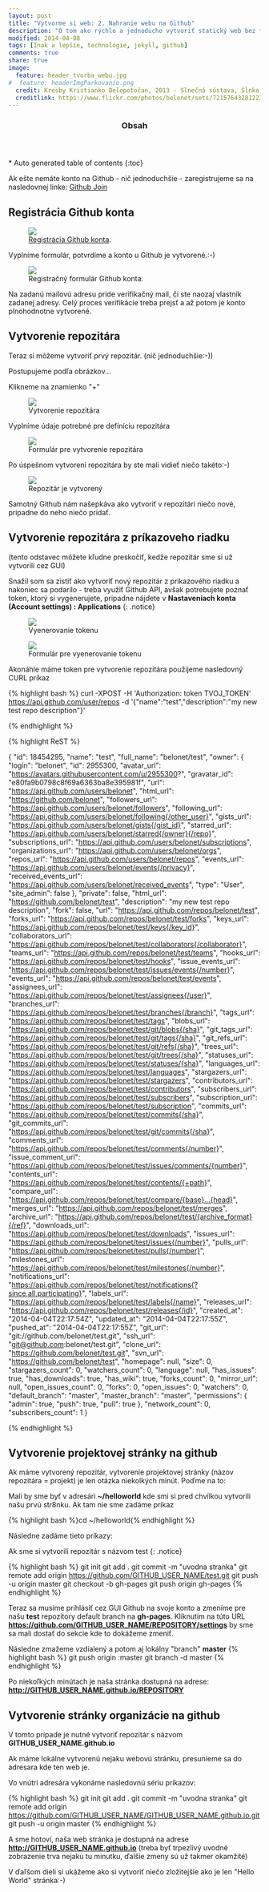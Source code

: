 ```yaml
---
layout: post
title: "Vytvorme si web: 2. Nahranie webu na Github"
description: "O tom ako rýchlo a jednoducho vytvoriť statický web bez finančných nákladov: 2. Nahranie webu na Github"
modified: 2014-04-08
tags: [Inak a lepšie, technológie, jekyll, github]
comments: true
share: true
image:
  feature: header_tvorba_webu.jpg
#  feature: headerImgParkovanie.png
  credit: Kresby Kristianko Belopotočan, 2013 - Slnečná sústava, Slnko, Na pláži
  creditlink: https://www.flickr.com/photos/belonet/sets/72157643281223573/
---
```


<section id="table-of-contents" class="toc">
  <header>
    <h3>Obsah</h3>
  </header>
<div id="drawer" markdown="1">
*  Auto generated table of contents
{:toc}
</div>
</section><!-- /#table-of-contents -->

Ak ešte nemáte konto na Github - nič jednoduchšie - zaregistrujeme sa na nasledovnej linke: [Github Join](https://github.com/join)

## Registrácia Github konta

<figure>
	<a href="https://github.com/join"><img src="/images/github/GithubRegistracia.png"></a>
	<figcaption><a href="https://github.com/join" title="Registrácia Github konta">Registrácia Github konta</a>.</figcaption>
</figure>


Vyplníme formulár, potvrdíme a konto u Github je vytvorené.:-)

<figure>
	<img src="/images/github/GithubRegistraciaForm.png">
	<figcaption>Registračný formulár Github konta.</figcaption>
</figure>


Na zadanú mailovú adresu príde verifikačný mail, či ste naozaj vlastník zadanej adresy. Celý proces verifikácie treba prejsť a až potom je konto plnohodnotne vytvorené. 


## Vytvorenie repozitára

Teraz si môžeme vytvoriť prvý repozitár. (nič jednoduchšie:-)) 
 
Postupujeme podľa obrázkov... 

Klikneme na znamienko "+"

<figure>
	<img src="/images/github/GithubVytvorenieRepozitara.png">
	<figcaption>Vytvorenie repozitára</figcaption>
</figure>

Vyplníme údaje potrebné pre definíciu repozitára

<figure>
	<img src="/images/github/GithubVytvorenieRepozitara2.png">
	<figcaption>Formulár pre vytvorenie repozitára</figcaption>
</figure>

Po úspešnom vytvorení repozitára by ste mali vidieť niečo takéto:-)
<figure>
	<img src="/images/github/GithubVytvorenieRepozitara3.png">
	<figcaption>Repozitár je vytvorený</figcaption>
</figure>

Samotný Github nám našepkáva ako vytvoriť v repozitári niečo nové, pripadne do neho niečo pridať. 

## Vytvorenie repozitára z príkazoveho riadku
(tento odstavec môžete kľudne preskočiť, kedže repozitár sme si už vytvorili cez GUI)

Snažil som sa zistiť ako vytvoriť nový repozitár z prikazového riadku a nakoniec sa podarilo - treba využiť Github API, avšak potrebujete poznať token, ktorý si vygenerujete, pripadne nájdete v **Nastaveniach konta (Account settings) : Applications**
{: .notice}  
<figure>
	<img src="/images/github/token.png">
	<figcaption>Vyenerovanie tokenu</figcaption>
</figure>
<figure>
	<img src="/images/github/tokenVygenerovanie.png">
	<figcaption>Formulár pre vyenerovanie tokenu</figcaption>
</figure> 

Akonáhle máme token pre vytvorenie repozitára použijeme nasledovný CURL príkaz  

{% highlight bash %}
curl -XPOST -H 'Authorization: token TVOJ_TOKEN' https://api.github.com/user/repos -d '{"name":"test","description":"my new test repo description"}' 

{% endhighlight %}
 
{% highlight ReST %}
   
{ 
  "id": 18454295, 
  "name": "test", 
  "full_name": "belonet/test", 
  "owner": { 
    "login": "belonet", 
    "id": 2955300, 
    "avatar_url": "https://avatars.githubusercontent.com/u/2955300?", 
    "gravatar_id": "e80fa9b0798c8f69a6363ba8e395981f", 
    "url": "https://api.github.com/users/belonet", 
    "html_url": "https://github.com/belonet", 
    "followers_url": "https://api.github.com/users/belonet/followers", 
    "following_url": "https://api.github.com/users/belonet/following{/other_user}", 
    "gists_url": "https://api.github.com/users/belonet/gists{/gist_id}", 
    "starred_url": "https://api.github.com/users/belonet/starred{/owner}{/repo}", 
    "subscriptions_url": "https://api.github.com/users/belonet/subscriptions", 
    "organizations_url": "https://api.github.com/users/belonet/orgs", 
    "repos_url": "https://api.github.com/users/belonet/repos", 
    "events_url": "https://api.github.com/users/belonet/events{/privacy}", 
    "received_events_url": "https://api.github.com/users/belonet/received_events", 
    "type": "User", 
    "site_admin": false 
  }, 
  "private": false, 
  "html_url": "https://github.com/belonet/test", 
  "description": "my new test repo description", 
  "fork": false, 
  "url": "https://api.github.com/repos/belonet/test", 
  "forks_url": "https://api.github.com/repos/belonet/test/forks", 
  "keys_url": "https://api.github.com/repos/belonet/test/keys{/key_id}", 
  "collaborators_url": "https://api.github.com/repos/belonet/test/collaborators{/collaborator}", 
  "teams_url": "https://api.github.com/repos/belonet/test/teams", 
  "hooks_url": "https://api.github.com/repos/belonet/test/hooks", 
  "issue_events_url": "https://api.github.com/repos/belonet/test/issues/events{/number}", 
  "events_url": "https://api.github.com/repos/belonet/test/events", 
  "assignees_url": "https://api.github.com/repos/belonet/test/assignees{/user}", 
  "branches_url": "https://api.github.com/repos/belonet/test/branches{/branch}", 
  "tags_url": "https://api.github.com/repos/belonet/test/tags", 
  "blobs_url": "https://api.github.com/repos/belonet/test/git/blobs{/sha}", 
  "git_tags_url": "https://api.github.com/repos/belonet/test/git/tags{/sha}", 
  "git_refs_url": "https://api.github.com/repos/belonet/test/git/refs{/sha}", 
  "trees_url": "https://api.github.com/repos/belonet/test/git/trees{/sha}", 
  "statuses_url": "https://api.github.com/repos/belonet/test/statuses/{sha}", 
  "languages_url": "https://api.github.com/repos/belonet/test/languages", 
  "stargazers_url": "https://api.github.com/repos/belonet/test/stargazers", 
  "contributors_url": "https://api.github.com/repos/belonet/test/contributors", 
  "subscribers_url": "https://api.github.com/repos/belonet/test/subscribers", 
  "subscription_url": "https://api.github.com/repos/belonet/test/subscription", 
  "commits_url": "https://api.github.com/repos/belonet/test/commits{/sha}", 
  "git_commits_url": "https://api.github.com/repos/belonet/test/git/commits{/sha}", 
  "comments_url": "https://api.github.com/repos/belonet/test/comments{/number}", 
  "issue_comment_url": "https://api.github.com/repos/belonet/test/issues/comments/{number}", 
  "contents_url": "https://api.github.com/repos/belonet/test/contents/{+path}", 
  "compare_url": "https://api.github.com/repos/belonet/test/compare/{base}...{head}", 
  "merges_url": "https://api.github.com/repos/belonet/test/merges", 
  "archive_url": "https://api.github.com/repos/belonet/test/{archive_format}{/ref}", 
  "downloads_url": "https://api.github.com/repos/belonet/test/downloads", 
  "issues_url": "https://api.github.com/repos/belonet/test/issues{/number}", 
  "pulls_url": "https://api.github.com/repos/belonet/test/pulls{/number}", 
  "milestones_url": "https://api.github.com/repos/belonet/test/milestones{/number}", 
  "notifications_url": "https://api.github.com/repos/belonet/test/notifications{?since,all,participating}", 
  "labels_url": "https://api.github.com/repos/belonet/test/labels{/name}", 
  "releases_url": "https://api.github.com/repos/belonet/test/releases{/id}", 
  "created_at": "2014-04-04T22:17:54Z", 
  "updated_at": "2014-04-04T22:17:55Z", 
  "pushed_at": "2014-04-04T22:17:55Z", 
  "git_url": "git://github.com/belonet/test.git", 
  "ssh_url": "git@github.com:belonet/test.git", 
  "clone_url": "https://github.com/belonet/test.git", 
  "svn_url": "https://github.com/belonet/test", 
  "homepage": null, 
  "size": 0, 
  "stargazers_count": 0, 
  "watchers_count": 0, 
  "language": null, 
  "has_issues": true, 
  "has_downloads": true, 
  "has_wiki": true, 
  "forks_count": 0, 
  "mirror_url": null, 
  "open_issues_count": 0, 
  "forks": 0, 
  "open_issues": 0, 
  "watchers": 0, 
  "default_branch": "master", 
  "master_branch": "master", 
  "permissions": { 
    "admin": true, 
    "push": true, 
    "pull": true 
  }, 
  "network_count": 0, 
  "subscribers_count": 1 
} 

{% endhighlight %}



<a name="github"></a>

## Vytvorenie projektovej stránky na github

Ak máme vytvorený repozitár, vytvorenie projektovej stránky (názov repozitára = projekt) je len otázka niekolkých minút.
Poďme na to:

Mali by sme byť v adresári **~/helloworld** kde smi si pred chvílkou vytvorili našu prvú str8nku. Ak tam nie sme zadáme príkaz

{% highlight bash %}cd ~/helloworld{% endhighlight %}

Následne zadáme tieto príkazy:

Ak sme si vytvorili repozitár s názvom test
{: .notice}  

{% highlight bash %}
git init
git add .
git commit -m "uvodna stranka"
git remote add origin https://github.com/GITHUB_USER_NAME/test.git
git push -u origin master
git checkout -b gh-pages 
git push origin gh-pages 
{% endhighlight %}

Teraz sa musime prihlásiť cez GUI Github na svoje konto a zmeníme pre našu **test** repozitory default branch na **gh-pages**.
Kliknutím na túto URL **https://github.com/GITHUB_USER_NAME/REPOSITORY/settings** by sme sa mali dostať do sekcie kde to dokážeme zmeniť.  

Následne zmažeme vzdialený a potom aj lokálny "branch" **master**
{% highlight bash %}
git push origin :master
git branch -d  master
{% endhighlight %}

Po niekoľkých minútach je naša stránka dostupná na adrese: **http://GITHUB_USER_NAME.github.io/REPOSITORY**

## Vytvorenie stránky organizácie na github

V tomto prípade je nutné vytvoriť repozitár s názvom **GITHUB_USER_NAME.github.io**

Ak máme lokálne vytvorenú nejaku webovú stránku, presunieme sa do adresara kde ten web je.

Vo vnútri adresára vykonáme nasledovnú sériu príkazov:

{% highlight bash %}
git init
git add .
git commit -m "uvodna stranka"
git remote add origin https://github.com/GITHUB_USER_NAME/GITHUB_USER_NAME.github.io.git
git push -u origin master
{% endhighlight %}


A sme hotoví, naša web stránka je dostupná na adrese **http://GITHUB_USER_NAME.github.io** (treba byť trpezlivý uvodné zobrazenie trva nejaku tu minutku, ďalšie zmeny sú už takmer okamžité)

V ďaľšom dieli si ukážeme ako si vytvoriť niečo zložitejšie ako je len "Hello World" stránka:-)
 
<br><br>  

